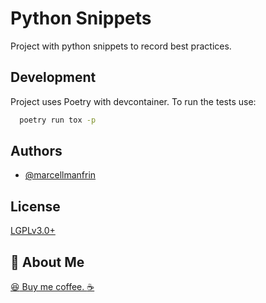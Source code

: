 # Python Snippets

Project with python snippets to record best practices.


## Development

Project uses Poetry with devcontainer. To run the tests use:

```bash
  poetry run tox -p
```


## Authors

- [@marcellmanfrin](https://www.linkedin.com/in/marcellmanfrin/)


## License

[LGPLv3.0+](https://www.gnu.org/licenses/lgpl-3.0.html)


## :rocket: About Me

[:laughing: Buy me coffee. :coffee:](https://www.buymeacoffee.com/marcellmanfrin)
